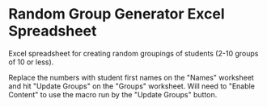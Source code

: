 # Random Group Generator Excel Spreadsheet
Excel spreadsheet for creating random groupings of students (2-10 groups of 10 or less).

Replace the numbers with student first names on the "Names" worksheet and hit "Update Groups" on the "Groups" worksheet. Will need to "Enable Content" to use the macro run by the "Update Groups" button.
